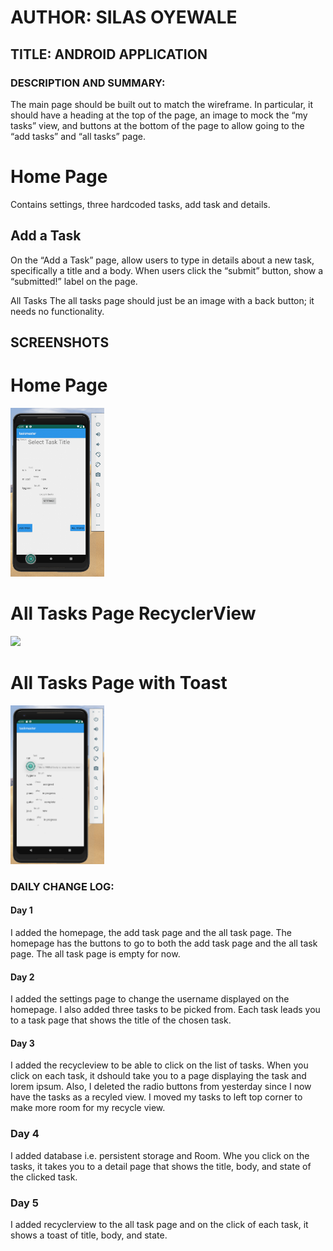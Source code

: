 # AUTHOR: SILAS OYEWALE
## TITLE: ANDROID APPLICATION
### DESCRIPTION AND SUMMARY:
The main page should be built out to match the wireframe. In particular, 
it should have a heading at the top of the page, an image to mock the 
“my tasks” view, and buttons at the bottom of the page to allow going 
to the “add tasks” and “all tasks” page.

# Home Page
Contains settings, three hardcoded tasks, add task and details. 

## Add a Task
On the “Add a Task” page, allow users to type in details about a new task,
specifically a title and a body. When users click the “submit” button, 
show a “submitted!” label on the page.

All Tasks
The all tasks page should just be an image with a back button; it needs no functionality.

## SCREENSHOTS

# Home Page
<img src="/screenshots/lab-30-homepage.png"
width=150; margin-right= 10px;/>

# All Tasks Page RecyclerView
<img src="/screenshots/lab-30allTaskPage.png"
width=150; margin-right= 10px;/>

# All Tasks Page with Toast
<img src="/screenshots/addTaskPageWithToast.png"
width=150; margin-right= 10px;/>

### DAILY CHANGE LOG:

#### Day 1
I added the homepage, the add task page and the all task page. The homepage has the
buttons to go to both the add task page and the all task page. The all task page is empty for now. 
#### Day 2
I added the settings page to change the username displayed on the homepage. I also added three tasks to be picked from. Each task leads you to a task page that shows the title of the chosen task. 
#### Day 3
I added the recycleview to be able to click on the list of tasks. When you click on each task, it dshould take you to a page displaying the task and lorem ipsum.
Also, I deleted the radio buttons from yesterday since I now have the tasks as a recyled view. I moved my tasks to left top corner to make more room for my recycle view.
### Day 4
I added database i.e. persistent storage and Room. Whe you click on the tasks, it takes you to a detail page that shows the title, body, and state of the clicked task.
### Day 5
I added recyclerview to the all task page and on the click of each task, it shows a toast of title, body, and state.

